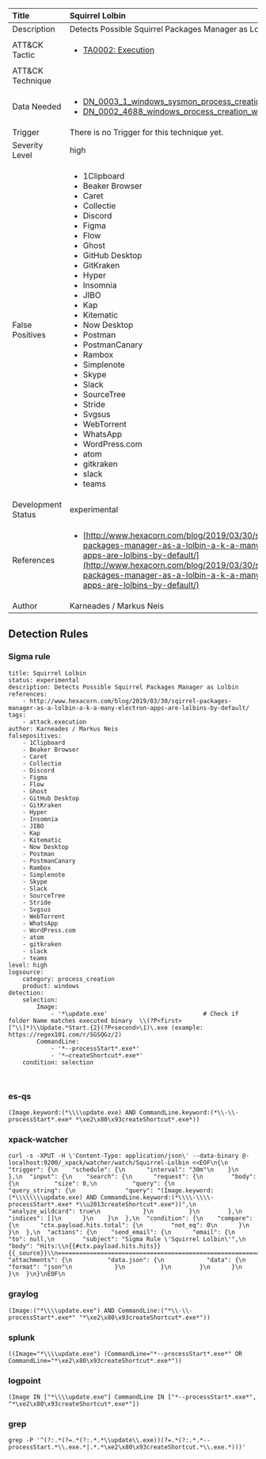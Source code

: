 | Title                | Squirrel Lolbin                                                                                                                                                 |
|:---------------------|:------------------------------------------------------------------------------------------------------------------------------------------------------------|
| Description          | Detects Possible Squirrel Packages Manager as Lolbin                                                                                                                                           |
| ATT&amp;CK Tactic    | <ul><li>[TA0002: Execution](https://attack.mitre.org/tactics/TA0002)</li></ul>  |
| ATT&amp;CK Technique | <ul></ul>                             |
| Data Needed          | <ul><li>[DN_0003_1_windows_sysmon_process_creation](../Data_Needed/DN_0003_1_windows_sysmon_process_creation.md)</li><li>[DN_0002_4688_windows_process_creation_with_commandline](../Data_Needed/DN_0002_4688_windows_process_creation_with_commandline.md)</li></ul>                                                         |
| Trigger              |  There is no Trigger for this technique yet.  |
| Severity Level       | high                                                                                                                                                 |
| False Positives      | <ul><li>1Clipboard</li><li>Beaker Browser</li><li>Caret</li><li>Collectie</li><li>Discord</li><li>Figma</li><li>Flow</li><li>Ghost</li><li>GitHub Desktop</li><li>GitKraken</li><li>Hyper</li><li>Insomnia</li><li>JIBO</li><li>Kap</li><li>Kitematic</li><li>Now Desktop</li><li>Postman</li><li>PostmanCanary</li><li>Rambox</li><li>Simplenote</li><li>Skype</li><li>Slack</li><li>SourceTree</li><li>Stride</li><li>Svgsus</li><li>WebTorrent</li><li>WhatsApp</li><li>WordPress.com</li><li>atom</li><li>gitkraken</li><li>slack</li><li>teams</li></ul>                                                                  |
| Development Status   | experimental                                                                                                                                                |
| References           | <ul><li>[http://www.hexacorn.com/blog/2019/03/30/sqirrel-packages-manager-as-a-lolbin-a-k-a-many-electron-apps-are-lolbins-by-default/](http://www.hexacorn.com/blog/2019/03/30/sqirrel-packages-manager-as-a-lolbin-a-k-a-many-electron-apps-are-lolbins-by-default/)</li></ul>                                                          |
| Author               | Karneades / Markus Neis                                                                                                                                                |


## Detection Rules

### Sigma rule

```
title: Squirrel Lolbin
status: experimental
description: Detects Possible Squirrel Packages Manager as Lolbin 
references:
    - http://www.hexacorn.com/blog/2019/03/30/sqirrel-packages-manager-as-a-lolbin-a-k-a-many-electron-apps-are-lolbins-by-default/  
tags:
    - attack.execution     
author: Karneades / Markus Neis
falsepositives:
    - 1Clipboard
    - Beaker Browser
    - Caret
    - Collectie
    - Discord
    - Figma
    - Flow
    - Ghost
    - GitHub Desktop
    - GitKraken
    - Hyper
    - Insomnia
    - JIBO
    - Kap
    - Kitematic
    - Now Desktop
    - Postman
    - PostmanCanary
    - Rambox
    - Simplenote
    - Skype
    - Slack
    - SourceTree
    - Stride
    - Svgsus
    - WebTorrent
    - WhatsApp
    - WordPress.com
    - atom
    - gitkraken
    - slack
    - teams
level: high
logsource:
    category: process_creation
    product: windows
detection:
    selection:
        Image:
            - '*\update.exe'                           # Check if folder Name matches executed binary  \\(?P<first>[^\\]*)\\Update.*Start.{2}(?P<second>\1)\.exe (example: https://regex101.com/r/SGSQGz/2)
        CommandLine:
            - '*--processStart*.exe*'
            - '*–createShortcut*.exe*'
    condition: selection 
  
    
```





### es-qs
    
```
(Image.keyword:(*\\\\update.exe) AND CommandLine.keyword:(*\\-\\-processStart*.exe* *\xe2\x80\x93createShortcut*.exe*))
```


### xpack-watcher
    
```
curl -s -XPUT -H \'Content-Type: application/json\' --data-binary @- localhost:9200/_xpack/watcher/watch/Squirrel-Lolbin <<EOF\n{\n  "trigger": {\n    "schedule": {\n      "interval": "30m"\n    }\n  },\n  "input": {\n    "search": {\n      "request": {\n        "body": {\n          "size": 0,\n          "query": {\n            "query_string": {\n              "query": "(Image.keyword:(*\\\\\\\\update.exe) AND CommandLine.keyword:(*\\\\-\\\\-processStart*.exe* *\\u2013createShortcut*.exe*))",\n              "analyze_wildcard": true\n            }\n          }\n        },\n        "indices": []\n      }\n    }\n  },\n  "condition": {\n    "compare": {\n      "ctx.payload.hits.total": {\n        "not_eq": 0\n      }\n    }\n  },\n  "actions": {\n    "send_email": {\n      "email": {\n        "to": null,\n        "subject": "Sigma Rule \'Squirrel Lolbin\'",\n        "body": "Hits:\\n{{#ctx.payload.hits.hits}}{{_source}}\\n================================================================================\\n{{/ctx.payload.hits.hits}}",\n        "attachments": {\n          "data.json": {\n            "data": {\n              "format": "json"\n            }\n          }\n        }\n      }\n    }\n  }\n}\nEOF\n
```


### graylog
    
```
(Image:("*\\\\update.exe") AND CommandLine:("*\\-\\-processStart*.exe*" "*\xe2\x80\x93createShortcut*.exe*"))
```


### splunk
    
```
((Image="*\\\\update.exe") (CommandLine="*--processStart*.exe*" OR CommandLine="*\xe2\x80\x93createShortcut*.exe*"))
```


### logpoint
    
```
(Image IN ["*\\\\update.exe"] CommandLine IN ["*--processStart*.exe*", "*\xe2\x80\x93createShortcut*.exe*"])
```


### grep
    
```
grep -P '^(?:.*(?=.*(?:.*.*\\update\\.exe))(?=.*(?:.*.*--processStart.*\\.exe.*|.*.*\xe2\x80\x93createShortcut.*\\.exe.*)))'
```



